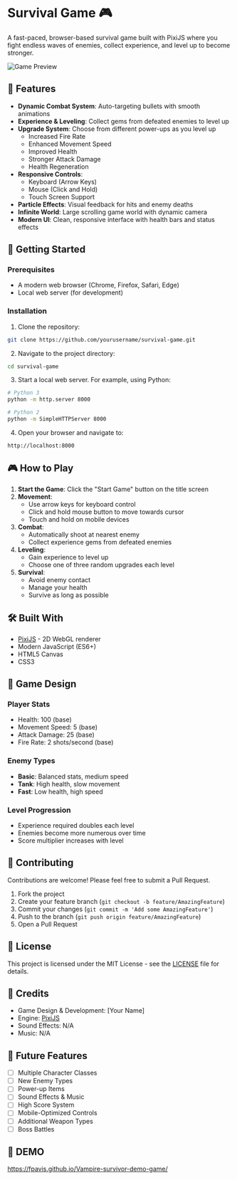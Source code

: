 # Survival Game 🎮

A fast-paced, browser-based survival game built with PixiJS where you fight endless waves of enemies, collect experience, and level up to become stronger.

![Game Preview](preview.gif) <!-- TODO: Add your game preview gif -->

## 🌟 Features

- **Dynamic Combat System**: Auto-targeting bullets with smooth animations
- **Experience & Leveling**: Collect gems from defeated enemies to level up
- **Upgrade System**: Choose from different power-ups as you level up
  - Increased Fire Rate
  - Enhanced Movement Speed
  - Improved Health
  - Stronger Attack Damage
  - Health Regeneration
- **Responsive Controls**: 
  - Keyboard (Arrow Keys)
  - Mouse (Click and Hold)
  - Touch Screen Support
- **Particle Effects**: Visual feedback for hits and enemy deaths
- **Infinite World**: Large scrolling game world with dynamic camera
- **Modern UI**: Clean, responsive interface with health bars and status effects

## 🚀 Getting Started

### Prerequisites

- A modern web browser (Chrome, Firefox, Safari, Edge)
- Local web server (for development)

### Installation

1. Clone the repository:
```bash
git clone https://github.com/yourusername/survival-game.git
```

2. Navigate to the project directory:
```bash
cd survival-game
```

3. Start a local web server. For example, using Python:
```bash
# Python 3
python -m http.server 8000

# Python 2
python -m SimpleHTTPServer 8000
```

4. Open your browser and navigate to:
```
http://localhost:8000
```

## 🎮 How to Play

1. **Start the Game**: Click the "Start Game" button on the title screen
2. **Movement**: 
   - Use arrow keys for keyboard control
   - Click and hold mouse button to move towards cursor
   - Touch and hold on mobile devices
3. **Combat**: 
   - Automatically shoot at nearest enemy
   - Collect experience gems from defeated enemies
4. **Leveling**: 
   - Gain experience to level up
   - Choose one of three random upgrades each level
5. **Survival**: 
   - Avoid enemy contact
   - Manage your health
   - Survive as long as possible

## 🛠️ Built With

- [PixiJS](https://pixijs.com/) - 2D WebGL renderer
- Modern JavaScript (ES6+)
- HTML5 Canvas
- CSS3

## 🎯 Game Design

### Player Stats
- Health: 100 (base)
- Movement Speed: 5 (base)
- Attack Damage: 25 (base)
- Fire Rate: 2 shots/second (base)

### Enemy Types
- **Basic**: Balanced stats, medium speed
- **Tank**: High health, slow movement
- **Fast**: Low health, high speed

### Level Progression
- Experience required doubles each level
- Enemies become more numerous over time
- Score multiplier increases with level

## 🤝 Contributing

Contributions are welcome! Please feel free to submit a Pull Request.

1. Fork the project
2. Create your feature branch (`git checkout -b feature/AmazingFeature`)
3. Commit your changes (`git commit -m 'Add some AmazingFeature'`)
4. Push to the branch (`git push origin feature/AmazingFeature`)
5. Open a Pull Request

## 📝 License

This project is licensed under the MIT License - see the [LICENSE](LICENSE) file for details.

## 🎨 Credits

- Game Design & Development: [Your Name]
- Engine: [PixiJS](https://pixijs.com/)
- Sound Effects: N/A
- Music: N/A

## 🔮 Future Features

- [ ] Multiple Character Classes
- [ ] New Enemy Types
- [ ] Power-up Items
- [ ] Sound Effects & Music
- [ ] High Score System
- [ ] Mobile-Optimized Controls
- [ ] Additional Weapon Types
- [ ] Boss Battles

## 📧 DEMO
https://fpavis.github.io/Vampire-survivor-demo-game/
